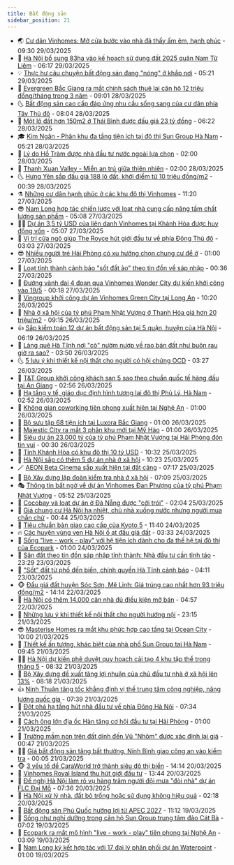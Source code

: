 ```yaml
---
title: Bất động sản
sidebar_position: 21
---
```


<!-- dantri-bat-dong-san:START -->
- 🌏 [Cư dân Vinhomes: Mở cửa bước vào nhà đã thấy ấm êm, hạnh phúc](https://dantri.com.vn/bat-dong-san/cu-dan-vinhomes-mo-cua-buoc-vao-nha-da-thay-am-em-hanh-phuc-20250329160713760.htm) - 09:30 29/03/2025
- 👹 [Hà Nội bổ sung 83ha vào kế hoạch sử dụng đất 2025 quận Nam Từ Liêm](https://dantri.com.vn/bat-dong-san/ha-noi-bo-sung-83ha-vao-ke-hoach-su-dung-dat-2025-quan-nam-tu-liem-20250328154240315.htm) - 06:17 29/03/2025
- 💡 [Thực hư câu chuyện bất động sản đang &quot;nóng&quot; ở khắp nơi](https://dantri.com.vn/bat-dong-san/thuc-hu-cau-chuyen-bat-dong-san-dang-nong-o-khap-noi-20250329031910989.htm) - 05:21 29/03/2025
- 🌋 [Evergreen Bắc Giang ra mắt chính sách thuê lại căn hộ 12 triệu đồng/tháng trong 3 năm](https://dantri.com.vn/bat-dong-san/evergreen-bac-giang-ra-mat-chinh-sach-thue-lai-can-ho-12-trieu-dongthang-trong-3-nam-20250328155237024.htm) - 09:01 28/03/2025
- 🌜 [Bất động sản cao cấp đáp ứng nhu cầu sống sang của cư dân phía Tây Thủ đô](https://dantri.com.vn/bat-dong-san/bat-dong-san-cao-cap-dap-ung-nhu-cau-song-sang-cua-cu-dan-phia-tay-thu-do-20250328143243560.htm) - 08:04 28/03/2025
- 💃 [Một lô đất hơn 150m2 ở Thái Bình được đấu giá 23 tỷ đồng](https://dantri.com.vn/bat-dong-san/mot-lo-dat-hon-150m2-o-thai-binh-duoc-dau-gia-23-ty-dong-20250327192624686.htm) - 06:22 28/03/2025
- 🎓 [Kim Ngân - Phân khu đa tầng tiện ích tại đô thị Sun Group Hà Nam](https://dantri.com.vn/bat-dong-san/kim-ngan-phan-khu-da-tang-tien-ich-tai-do-thi-sun-group-ha-nam-20250328112501753.htm) - 05:21 28/03/2025
- 🌝 [Lý do Hồ Tràm được nhà đầu tư nước ngoài lựa chọn](https://dantri.com.vn/bat-dong-san/ly-do-ho-tram-duoc-nha-dau-tu-nuoc-ngoai-lua-chon-20250327193240051.htm) - 02:00 28/03/2025
- 🧐 [Thanh Xuan Valley - Miền an trú giữa thiên nhiên](https://dantri.com.vn/bat-dong-san/thanh-xuan-valley-mien-an-tru-giua-thien-nhien-20250322110040525.htm) - 02:00 28/03/2025
- 🌜 [Hưng Yên sắp đấu giá 188 lô đất, khởi điểm từ 10 triệu đồng/m2](https://dantri.com.vn/bat-dong-san/hung-yen-sap-dau-gia-188-lo-dat-khoi-diem-tu-10-trieu-dongm2-20250328040233553.htm) - 00:39 28/03/2025
- ⚗️ [Những cư dân hạnh phúc ở các khu đô thị Vinhomes](https://dantri.com.vn/bat-dong-san/nhung-cu-dan-hanh-phuc-o-cac-khu-do-thi-vinhomes-20250327171713333.htm) - 11:20 27/03/2025
- 😎 [Nam Long hợp tác chiến lược với loạt nhà cung cấp nâng tầm chất lượng sản phẩm](https://dantri.com.vn/bat-dong-san/nam-long-hop-tac-chien-luoc-voi-loat-nha-cung-cap-nang-tam-chat-luong-san-pham-20250327120329675.htm) - 05:08 27/03/2025
- 🧑‍🏫 [Dự án 3,5 tỷ USD của liên danh Vinhomes tại Khánh Hòa được huy động vốn](https://dantri.com.vn/bat-dong-san/du-an-35-ty-usd-cua-lien-danh-vinhomes-tai-khanh-hoa-duoc-huy-dong-von-20250326163037053.htm) - 05:07 27/03/2025
- 💪 [Vị trí cửa ngõ giúp The Royce hút giới đầu tư về phía Đông Thủ đô](https://dantri.com.vn/bat-dong-san/vi-tri-cua-ngo-giup-the-royce-hut-gioi-dau-tu-ve-phia-dong-thu-do-20250327095435349.htm) - 03:03 27/03/2025
- 😎 [Nhiều người trẻ Hải Phòng có xu hướng chọn chung cư để ở](https://dantri.com.vn/bat-dong-san/nhieu-nguoi-tre-hai-phong-co-xu-huong-chon-chung-cu-de-o-20250326095924712.htm) - 01:00 27/03/2025
- 🧠 [Loạt tỉnh thành cảnh báo &quot;sốt đất ảo&quot; theo tin đồn về sáp nhập](https://dantri.com.vn/bat-dong-san/loat-tinh-thanh-canh-bao-sot-dat-ao-theo-tin-don-ve-sap-nhap-20250326143151893.htm) - 00:36 27/03/2025
- 🧰 [Đường vành đai 4 đoạn qua Vinhomes Wonder City dự kiến khởi công vào 19/5](https://dantri.com.vn/bat-dong-san/duong-vanh-dai-4-doan-qua-vinhomes-wonder-city-du-kien-khoi-cong-vao-195-20250327020859664.htm) - 00:18 27/03/2025
- 🤩 [Vingroup khởi công dự án Vinhomes Green City tại Long An](https://dantri.com.vn/bat-dong-san/vingroup-khoi-cong-du-an-vinhomes-green-city-tai-long-an-20250326164929983.htm) - 10:20 26/03/2025
- 🦆 [Nhà ở xã hội của tỷ phú Phạm Nhật Vượng ở Thanh Hóa giá hơn 20 triệu/m2](https://dantri.com.vn/bat-dong-san/nha-o-xa-hoi-cua-ty-phu-pham-nhat-vuong-o-thanh-hoa-gia-hon-20-trieum2-20250326154027374.htm) - 09:15 26/03/2025
- 👍 [Sắp kiểm toán 12 dự án bất động sản tại 5 quận, huyện của Hà Nội](https://dantri.com.vn/kinh-doanh/sap-kiem-toan-12-du-an-bat-dong-san-tai-5-quan-huyen-cua-ha-noi-20250326093615991.htm) - 06:19 26/03/2025
- 🙉 [Làng quê Hà Tĩnh nơi &quot;cò&quot; nườm nượp về rao bán đất như buôn rau giờ ra sao?](https://dantri.com.vn/bat-dong-san/lang-que-ha-tinh-noi-co-nuom-nuop-ve-rao-ban-dat-nhu-buon-rau-gio-ra-sao-20250326095448846.htm) - 03:50 26/03/2025
- 🌜 [5 lưu ý khi thiết kế nội thất cho người có hội chứng OCD](https://dantri.com.vn/bat-dong-san/5-luu-y-khi-thiet-ke-noi-that-cho-nguoi-co-hoi-chung-ocd-20250325164754419.htm) - 03:27 26/03/2025
- 🌋 [T&amp;T Group khởi công khách sạn 5 sao theo chuẩn quốc tế hàng đầu tại An Giang](https://dantri.com.vn/bat-dong-san/tt-group-khoi-cong-khach-san-5-sao-theo-chuan-quoc-te-hang-dau-tai-an-giang-20250326094307448.htm) - 02:56 26/03/2025
- 🥰 [Hạ tầng y tế, giáo dục định hình tương lai đô thị Phủ Lý, Hà Nam](https://dantri.com.vn/bat-dong-san/ha-tang-y-te-giao-duc-dinh-hinh-tuong-lai-do-thi-phu-ly-ha-nam-20250326093449751.htm) - 02:52 26/03/2025
- 💯 [Không gian coworking tiên phong xuất hiện tại Nghệ An](https://dantri.com.vn/bat-dong-san/khong-gian-coworking-tien-phong-xuat-hien-tai-nghe-an-20250326072708836.htm) - 01:00 26/03/2025
- 🤩 [Bộ sưu tập 68 tiện ích tại Luxora Bắc Giang](https://dantri.com.vn/bat-dong-san/bo-suu-tap-68-tien-ich-tai-luxora-bac-giang-20250325193231817.htm) - 01:00 26/03/2025
- 💄 [Majestic City ra mắt 3 phân khu mới tại Mỹ Hào](https://dantri.com.vn/bat-dong-san/majestic-city-ra-mat-3-phan-khu-moi-tai-my-hao-20250325115718539.htm) - 01:00 26/03/2025
- 🦍 [Siêu dự án 23.000 tỷ của tỷ phú Phạm Nhật Vượng tại Hải Phòng đón tin vui](https://dantri.com.vn/bat-dong-san/sieu-du-an-23000-ty-cua-ty-phu-pham-nhat-vuong-tai-hai-phong-don-tin-vui-20250326035403011.htm) - 00:30 26/03/2025
- 🎡 [Tỉnh Khánh Hòa có khu đô thị 10 tỷ USD](https://dantri.com.vn/bat-dong-san/tinh-khanh-hoa-co-khu-do-thi-10-ty-usd-20250325163807924.htm) - 10:32 25/03/2025
- 🐎 [Hà Nội sắp có thêm 5 dự án nhà ở xã hội](https://dantri.com.vn/bat-dong-san/ha-noi-sap-co-them-5-du-an-nha-o-xa-hoi-20250325161336873.htm) - 10:23 25/03/2025
- 🪄 [AEON Beta Cinema sắp xuất hiện tại đất cảng](https://dantri.com.vn/bat-dong-san/aeon-beta-cinema-sap-xuat-hien-tai-dat-cang-20250325140448239.htm) - 07:17 25/03/2025
- 💼 [Bộ Xây dựng lập đoàn kiểm tra nhà ở xã hội](https://dantri.com.vn/bat-dong-san/bo-xay-dung-lap-doan-kiem-tra-nha-o-xa-hoi-20250325135803435.htm) - 07:09 25/03/2025
- 🎭 [Thông tin bất ngờ về dự án Vinhomes Đan Phượng của tỷ phú Phạm Nhật Vượng](https://dantri.com.vn/bat-dong-san/thong-tin-bat-ngo-ve-du-an-vinhomes-dan-phuong-cua-ty-phu-pham-nhat-vuong-20250325110856393.htm) - 05:52 25/03/2025
- 🐻 [Cocobay và loạt dự án ở Đà Nẵng được &quot;cởi trói&quot;](https://dantri.com.vn/bat-dong-san/cocobay-va-loat-du-an-o-da-nang-duoc-coi-troi-20250324131648874.htm) - 02:04 25/03/2025
- 💃 [Giá chung cư Hà Nội hạ nhiệt, chủ nhà xuống nước nhưng người mua chần chừ](https://dantri.com.vn/bat-dong-san/gia-chung-cu-ha-noi-ha-nhiet-chu-nha-xuong-nuoc-nhung-nguoi-mua-chan-chu-20250325022539232.htm) - 00:44 25/03/2025
- 🦣 [Tiêu chuẩn bàn giao cao cấp của Kyoto 5](https://dantri.com.vn/bat-dong-san/tieu-chuan-ban-giao-cao-cap-cua-kyoto-5-20250324183036143.htm) - 11:40 24/03/2025
- 🔥 [Các huyện vùng ven Hà Nội ồ ạt đấu giá đất](https://dantri.com.vn/bat-dong-san/cac-huyen-vung-ven-ha-noi-o-at-dau-gia-dat-20250324033226563.htm) - 03:33 24/03/2025
- 🤩 [Sống &quot;live - work - play&quot; với hệ tiện ích dành cho đa thế hệ tại đô thị của Ecopark](https://dantri.com.vn/bat-dong-san/song-live-work-play-voi-he-tien-ich-danh-cho-da-the-he-tai-do-thi-cua-ecopark-20250323152536109.htm) - 01:00 24/03/2025
- 🥳 [Săn đất theo tin đồn sáp nhập tỉnh thành: Nhà đầu tư cần tỉnh táo](https://dantri.com.vn/bat-dong-san/san-dat-theo-tin-don-sap-nhap-tinh-thanh-nha-dau-tu-can-tinh-tao-20250319175539932.htm) - 23:29 23/03/2025
- 🤗 [&quot;Sốt&quot; đất từ phố đến biển, chính quyền Hà Tĩnh cảnh báo](https://dantri.com.vn/bat-dong-san/sot-dat-tu-pho-den-bien-chinh-quyen-ha-tinh-canh-bao-20250323090809888.htm) - 04:11 23/03/2025
- 🐵 [Đấu giá đất huyện Sóc Sơn, Mê Linh: Giá trúng cao nhất hơn 93 triệu đồng/m2](https://dantri.com.vn/bat-dong-san/dau-gia-dat-huyen-soc-son-me-linh-gia-trung-cao-nhat-hon-93-trieu-dongm2-20250322190703444.htm) - 14:14 22/03/2025
- 🤖 [Hà Nội có thêm 14.000 căn nhà đủ điều kiện mở bán](https://dantri.com.vn/bat-dong-san/ha-noi-co-them-14000-can-nha-du-dieu-kien-mo-ban-20250322034511950.htm) - 04:57 22/03/2025
- 👺 [Những lưu ý khi thiết kế nội thất cho người hướng nội](https://dantri.com.vn/bat-dong-san/nhung-luu-y-khi-thiet-ke-noi-that-cho-nguoi-huong-noi-20250321214107066.htm) - 23:15 21/03/2025
- 😎 [Masterise Homes ra mắt khu phức hợp cao tầng tại Ocean City](https://dantri.com.vn/bat-dong-san/masterise-homes-ra-mat-khu-phuc-hop-cao-tang-tai-ocean-city-20250321160203149.htm) - 10:00 21/03/2025
- 🤠 [Thiết kế ấn tượng, khác biệt của nhà phố Sun Group tại Hà Nam](https://dantri.com.vn/bat-dong-san/thiet-ke-an-tuong-khac-biet-cua-nha-pho-sun-group-tai-ha-nam-20250321161032478.htm) - 09:45 21/03/2025
- 👨‍🏫 [Hà Nội dự kiến phê duyệt quy hoạch cải tạo 4 khu tập thể trong tháng 5](https://dantri.com.vn/bat-dong-san/ha-noi-du-kien-phe-duyet-quy-hoach-cai-tao-4-khu-tap-the-trong-thang-5-20250321043119398.htm) - 08:32 21/03/2025
- 🧰 [Bộ Xây dựng đề xuất tăng lợi nhuận của chủ đầu tư nhà ở xã hội lên 13%](https://dantri.com.vn/bat-dong-san/bo-xay-dung-de-xuat-tang-loi-nhuan-cua-chu-dau-tu-nha-o-xa-hoi-len-13-20250321143052007.htm) - 08:18 21/03/2025
- 👍 [Ninh Thuận tăng tốc khẳng định vị thế trung tâm công nghiệp, năng lượng quốc gia](https://dantri.com.vn/bat-dong-san/ninh-thuan-tang-toc-khang-dinh-vi-the-trung-tam-cong-nghiep-nang-luong-quoc-gia-20250321142359093.htm) - 07:39 21/03/2025
- 🌈 [Đột phá hạ tầng hút nhà đầu tư về phía Đông Hà Nội](https://dantri.com.vn/bat-dong-san/dot-pha-ha-tang-hut-nha-dau-tu-ve-phia-dong-ha-noi-20250321141644616.htm) - 07:34 21/03/2025
- 🐲 [Cách ông lớn địa ốc Hàn tăng cơ hội đầu tư tại Hải Phòng](https://dantri.com.vn/bat-dong-san/cach-ong-lon-dia-oc-han-tang-co-hoi-dau-tu-tai-hai-phong-20250320174456240.htm) - 01:00 21/03/2025
- 💄 [Trường mầm non trên đất dính đến Vũ &quot;Nhôm&quot; được xác định lại giá](https://dantri.com.vn/bat-dong-san/truong-mam-non-tren-dat-dinh-den-vu-nhom-duoc-xac-dinh-lai-gia-20250320162952069.htm) - 00:47 21/03/2025
- 👨‍🏫 [Giá bất động sản tăng bất thường, Ninh Bình giao công an vào kiểm tra](https://dantri.com.vn/bat-dong-san/gia-bat-dong-san-tang-bat-thuong-ninh-binh-giao-cong-an-vao-kiem-tra-20250317164106101.htm) - 00:05 21/03/2025
- 🐵 [3 yếu tố để CaraWorld trở thành siêu đô thị biển](https://dantri.com.vn/bat-dong-san/3-yeu-to-de-caraworld-tro-thanh-sieu-do-thi-bien-20250320210437473.htm) - 14:14 20/03/2025
- 🎉 [Vinhomes Royal Island thu hút giới đầu tư](https://dantri.com.vn/bat-dong-san/vinhomes-royal-island-thu-hut-gioi-dau-tu-20250320200832938.htm) - 13:44 20/03/2025
- 💫 [Đề nghị Hà Nội làm rõ vụ hàng trăm người đội mưa &quot;đòi nhà&quot; dự án FLC Đại Mỗ](https://dantri.com.vn/bat-dong-san/de-nghi-ha-noi-lam-ro-vu-hang-tram-nguoi-doi-mua-doi-nha-du-an-flc-dai-mo-20250320134908752.htm) - 07:36 20/03/2025
- 🦄 [Hà Nội xử lý nhà, đất bỏ trống hoặc sử dụng không hiệu quả](https://dantri.com.vn/bat-dong-san/ha-noi-xu-ly-nha-dat-bo-trong-hoac-su-dung-khong-hieu-qua-20250320090315672.htm) - 02:18 20/03/2025
- 🌮 [Bất động sản Phú Quốc hưởng lợi từ APEC 2027](https://dantri.com.vn/bat-dong-san/bat-dong-san-phu-quoc-huong-loi-tu-apec-2027-20250319180601170.htm) - 11:12 19/03/2025
- 💯 [Sống như nghỉ dưỡng trong căn hộ Sun Group trung tâm đảo Cát Bà](https://dantri.com.vn/bat-dong-san/song-nhu-nghi-duong-trong-can-ho-sun-group-trung-tam-dao-cat-ba-20250319135107367.htm) - 07:02 19/03/2025
- 🌊 [Ecopark ra mắt mô hình &quot;live - work - play&quot; tiên phong tại Nghệ An](https://dantri.com.vn/bat-dong-san/ecopark-ra-mat-mo-hinh-live-work-play-tien-phong-tai-nghe-an-20250319095442087.htm) - 03:09 19/03/2025
- 🤖 [Nam Long ký kết hợp tác với 17 đại lý phân phối dự án Waterpoint](https://dantri.com.vn/bat-dong-san/nam-long-ky-ket-hop-tac-voi-17-dai-ly-phan-phoi-du-an-waterpoint-20250318220003108.htm) - 01:00 19/03/2025<!-- dantri-bat-dong-san:END -->

